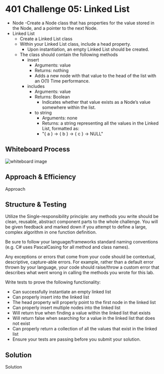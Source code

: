 # 401 Challenge 05: Linked List

- Node
  -Create a Node class that has properties for the value stored in the Node, and a pointer to the next Node.
- Linked List
  - Create a Linked List class
  - Within your Linked List class, include a head property.
    - Upon instantiation, an empty Linked List should be created.
  - The class should contain the following methods
    - insert
      - Arguments: value
      - Returns: nothing
      - Adds a new node with that value to the head of the list with an O(1) Time performance.
    - includes
      - Arguments: value
      - Returns: Boolean
        - Indicates whether that value exists as a Node’s value somewhere within the list.
      - to string
        - Arguments: none
        - Returns: a string representing all the values in the Linked List, formatted as:
        - "{ a } -> { b } -> { c } -> NULL"

## Whiteboard Process

![whiteboard image](whiteboard.png)

## Approach & Efficiency

Approach

## Structure & Testing

Utilize the Single-responsibility principle: any methods you write should be clean, reusable, abstract component parts to the whole challenge. You will be given feedback and marked down if you attempt to define a large, complex algorithm in one function definition.

Be sure to follow your language/frameworks standard naming conventions (e.g. C# uses PascalCasing for all method and class names).

Any exceptions or errors that come from your code should be contextual, descriptive, capture-able errors. For example, rather than a default error thrown by your language, your code should raise/throw a custom error that describes what went wrong in calling the methods you wrote for this lab.

Write tests to prove the following functionality:

- Can successfully instantiate an empty linked list
- Can properly insert into the linked list
- The head property will properly point to the first node in the linked list
- Can properly insert multiple nodes into the linked list
- Will return true when finding a value within the linked list that exists
- Will return false when searching for a value in the linked list that does not exist
- Can properly return a collection of all the values that exist in the linked list
- Ensure your tests are passing before you submit your solution.

## Solution

Solution

